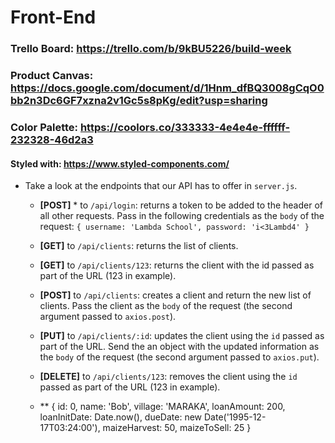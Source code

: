 # Front-End

### Trello Board: https://trello.com/b/9kBU5226/build-week
### Product Canvas: https://docs.google.com/document/d/1Hnm_dfBQ3008gCqO0bb2n3Dc6GF7xzna2v1Gc5s8pKg/edit?usp=sharing
### Color Palette: https://coolors.co/333333-4e4e4e-ffffff-232328-46d2a3

#### Styled with: https://www.styled-components.com/


* Take a look at the endpoints that our API has to offer in `server.js`.

  * **[POST]** * to `/api/login`: returns a token to be added to the header of all other requests. Pass in the following credentials as the `body` of the request: `{ username: 'Lambda School', password: 'i<3Lambd4' }`
  * **[GET]** to `/api/clients`: returns the list of clients.
  * **[GET]** to `/api/clients/123`: returns the client with the id passed as part of the URL (123 in example).
  * **[POST]** to `/api/clients`: creates a client and return the new list of clients. Pass the client as the `body` of the request (the second argument passed to `axios.post`).
  * **[PUT]** to `/api/clients/:id`: updates the client using the `id` passed as part of the URL. Send the an object with the updated information as the `body` of the request (the second argument passed to `axios.put`).
  * **[DELETE]** to `/api/clients/123`: removes the client using the `id` passed as part of the URL (123 in example).

  * ** {
    id: 0,
    name: 'Bob',
    village: 'MARAKA',
    loanAmount: 200,
    loanInitDate: Date.now(),
    dueDate: new Date('1995-12-17T03:24:00'),
    maizeHarvest: 50,
    maizeToSell: 25
  }
